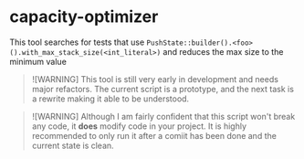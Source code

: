 # capacity-optimizer

This tool searches for tests that use `PushState::builder().<foo>().with_max_stack_size(<int_literal>)` and reduces the max size to the minimum value

> ![WARNING]
> This tool is still very early in development and needs major refactors. The current script is a prototype, and the next task is a rewrite making it able to be understood.


> ![WARNING]
> Although I am fairly confident that this script won't break any code, it **does** modify code in your project. It is highly recommended to only run it after a comiit has been done and the current state is clean.
